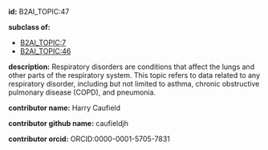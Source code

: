 **id:** B2AI_TOPIC:47

**subclass of:**

- [B2AI_TOPIC:7](../DataTopic.markdown)
- [B2AI_TOPIC:46](../DataTopic.markdown)

**description:** Respiratory disorders are conditions that affect the lungs and other parts of the respiratory system. This topic refers to data related to any respiratory disorder, including but not limited to asthma, chronic obstructive pulmonary disease (COPD), and pneumonia.

**contributor name:** Harry Caufield

**contributor github name:** caufieldjh

**contributor orcid:** ORCID:0000-0001-5705-7831

